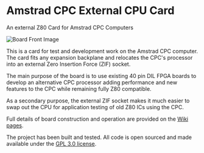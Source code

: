# Amstrad CPC External CPU Card
An external Z80 Card for Amstrad CPC Computers

![Board Front Image](https://raw.githubusercontent.com/revaldinho/cpc-cpucard/main/doc/photo1.jpg)


This is a card for test and development work on the Amstrad CPC computer. The card fits any expansion backplane and relocates the CPC's processor into an external Zero Insertion Force (ZIF) socket. 

The main purpose of the board is to use existing 40 pin DIL FPGA boards to develop an alternative CPC processor adding performance and new features to the CPC while remaining fully Z80 compatible.

As a secondary purpose, the external ZIF socket makes it much easier to swap out the CPU for application testing of old Z80 ICs using the CPC.

Full details of board construction and operation are provided on the [Wiki pages](https://github.com/revaldinho/cpc_cpucard/wiki).

The project has been built and tested. All code is open sourced and made available under the [GPL 3.0 license](https://www.gnu.org/licenses/gpl-3.0.en.html).

